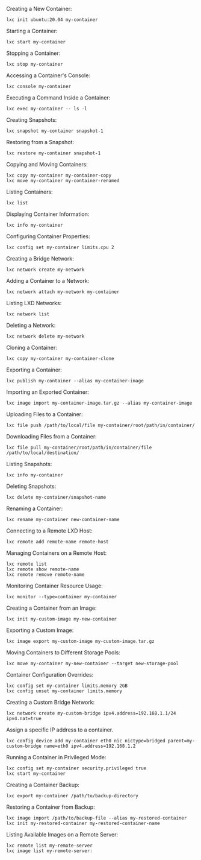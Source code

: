 Creating a New Container:
```
lxc init ubuntu:20.04 my-container
```

Starting a Container:
```
lxc start my-container
```

Stopping a Container:
```
lxc stop my-container
```

Accessing a Container's Console:
```
lxc console my-container
```
Executing a Command Inside a Container:
```
lxc exec my-container -- ls -l
```
Creating Snapshots:
```
lxc snapshot my-container snapshot-1
```
Restoring from a Snapshot:
```
lxc restore my-container snapshot-1
```
Copying and Moving Containers:
```
lxc copy my-container my-container-copy
lxc move my-container my-container-renamed
```


Listing Containers:
```
lxc list
```

Displaying Container Information:
```
lxc info my-container
```


Configuring Container Properties:
```
lxc config set my-container limits.cpu 2
```


Creating a Bridge Network:
```
lxc network create my-network
```

Adding a Container to a Network:
```
lxc network attach my-network my-container
```

Listing LXD Networks:
```
lxc network list
```

Deleting a Network:
```
lxc network delete my-network
```


Cloning a Container:
```
lxc copy my-container my-container-clone
```

Exporting a Container:
```
lxc publish my-container --alias my-container-image
```

Importing an Exported Container:
```
lxc image import my-container-image.tar.gz --alias my-container-image
```


Uploading Files to a Container:
```
lxc file push /path/to/local/file my-container/root/path/in/container/
```

Downloading Files from a Container:
```
lxc file pull my-container/root/path/in/container/file /path/to/local/destination/
```


Listing Snapshots:
```
lxc info my-container
```

Deleting Snapshots:
```
lxc delete my-container/snapshot-name
```



Renaming a Container:
```
lxc rename my-container new-container-name
```


Connecting to a Remote LXD Host:
```
lxc remote add remote-name remote-host
```

Managing Containers on a Remote Host:
```
lxc remote list
lxc remote show remote-name
lxc remote remove remote-name
```

Monitoring Container Resource Usage:
```
lxc monitor --type=container my-container
```

Creating a Container from an Image:
```
lxc init my-custom-image my-new-container
```

Exporting a Custom Image:
```
lxc image export my-custom-image my-custom-image.tar.gz
```

Moving Containers to Different Storage Pools:
```
lxc move my-container my-new-container --target new-storage-pool
```

Container Configuration Overrides:
```
lxc config set my-container limits.memory 2GB
lxc config unset my-container limits.memory
```

Creating a Custom Bridge Network:
```
lxc network create my-custom-bridge ipv4.address=192.168.1.1/24 ipv4.nat=true
```

Assign a specific IP address to a container.
```
lxc config device add my-container eth0 nic nictype=bridged parent=my-custom-bridge name=eth0 ipv4.address=192.168.1.2
```


Running a Container in Privileged Mode:

```
lxc config set my-container security.privileged true
lxc start my-container
```

Creating a Container Backup:
```
lxc export my-container /path/to/backup-directory
```

Restoring a Container from Backup:
```
lxc image import /path/to/backup-file --alias my-restored-container
lxc init my-restored-container my-restored-container-name
```

Listing Available Images on a Remote Server:
```
lxc remote list my-remote-server
lxc image list my-remote-server:
```

